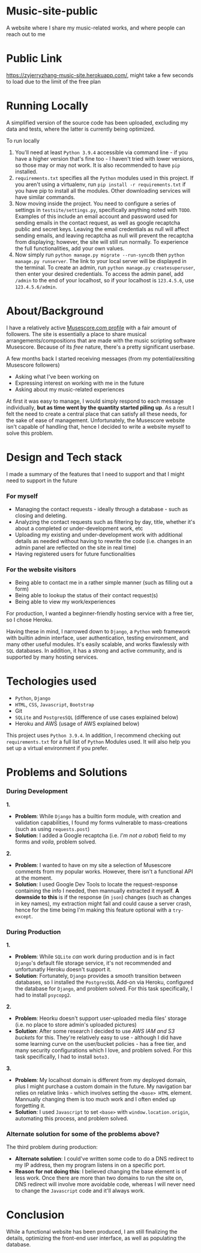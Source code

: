 # Music-site-public

A website where I share my music-related works, and where people can reach out to me

# Public Link

 https://zyjerryzhang-music-site.herokuapp.com/, might take a few seconds to load due to the limit of the free plan


# Running Locally

A simplified version of the source code has been uploaded, excluding my data and tests, where the latter is currently being optimized. 

To run locally
1. You'll need at least `Python 3.9.4` accessible via command line - if you have a higher version that's fine too - I haven't tried with lower versions, so those may or may not work. It is also recommended to have `pip` installed. 
2. `requirements.txt` specifies all the `Python` modules used in this project. If you aren't using a virtualenv, run `pip install -r requirements.txt` if you have pip to install all the modules. Other downloading services will have similar commands. 
3. Now moving inside the project. You need to configure a series of settings in `testsite/settings.py`, specifically anything noted with `TODO`. Examples of this include an email account and password used for sending emails in the contact request, as well as google recaptcha public and secret keys. Leaving the email credentials as null will affect sending emails, and leaving recaptcha as null will prevent the recaptcha from displaying; however, the site will still run normally. To experience the full functionalities, add your own values. 
4. Now simply run `python manage.py migrate --run-syncdb` then `python manage.py runserver`. The link to your local server will be displayed in the terminal. To create an admin, run `python manage.py createsuperuser`, then enter your desired credentials. To access the admin panel, add `/admin` to the end of your localhost, so if your localhost is `123.4.5.6`, use `123.4.5.6/admin`. 
# About/Background

 I have a relatively active [Musescore.com profile](https://musescore.com/thetalljerry) with a fair amount of followers. The site is essentially a place to share musical arrangements/compositions that are made with the music scripting software Musescore. Because of its _free_ nature, there's a pretty significant userbase. 

 A few months back I started receiving messages (from my potential/exsiting Musescore followers)
* Asking what I've been working on
* Expressing interest on working with me in the future
* Asking about my music-related experiences

 At first it was easy to manage, I would simply respond to each message individually, **but as time went by the quantity started piling up**. As a result I felt the need to create a central place that can satisfy all these needs, for the sake of ease of management. Unfortunately, the Musescore website isn't capable of handling that, hence I decided to write a website myself to solve this problem. 

# Design and Tech stack

 I made a summary of the features that I need to support and that I might need to support in the future

### For myself
* Managing the contact requests - ideally through a database - such as closing and deleting. 
* Analyzing the contact requests such as filtering by day, title, whether it's about a completed or under-development work, etc
* Uploading my existing and under-development work with additional details as needed without having to rewrite the code (i.e. changes in an admin panel are reflected on the site in real time)
* Having registered users for future functionalities
### For the website visitors
* Being able to contact me in a rather simple manner (such as filling out a form)
* Being able to lookup the status of their contact request(s)
* Being able to view my work/experiences

 For production, I wanted a beginner-friendly hosting service with a free tier, so I chose Heroku. 

 Having these in mind, I narrowed down to `Django`, a `Python` web framework with builtin admin interface, user authentication, testing environment, and many other useful modules. It's easily scalable, and works flawlessly with `SQL` databases. In addition, it has a strong and active community, and is supported by many hosting services. 

# Techologies used
* `Python`, `Django`
* `HTML`, `CSS`, `Javascript`, `Bootstrap`
*  Git
* `SQLite` and `PostgresSQL` (difference of use cases explained below)
* Heroku and AWS (usage of AWS explained below)

 This project uses `Python 3.9.4`. In addition, I recommend checking out `requirements.txt` for a full list of `Python` Modules used. It will also help you set up a virtual environment if you prefer. 

# Problems and Solutions

### During Development

**1.** 
* **Problem**: While `Django` has a builtin form module, with creation and validation capabilities, I found my forms vulnerable to mass-creations (such as using  `requests.post`)
* **Solution**: I added a Google recaptcha (i.e. _I'm not a robot_) field to my forms and  _voila_, problem solved. 

**2.** 
* **Problem**: I wanted to have on my site a selection of Musescore comments from my popular works. However, there isn't a functional API at the moment. 
* **Solution**: I used Google Dev Tools to locate the request-response containing the info I needed, then mannually extracted it myself. **A downside to this** is if the response (in `json`) changes (such as changes in key names), my extraction might fail and could cause a server crash, hence for the time being I'm making this feature optional with a `try-except`. 

### During Production

**1.** 
* **Problem**: While `SQLite` *can* work during production and is in fact `Django`'s default file storage service, it's not recommended and unfortunatly Heroku doesn't support it. 
* **Solution**: Fortunately, `Django` provides a smooth transition between databases, so I installed the `PostgresSQL` Add-on via Heroku, configured the database for `Django`, and problem solved. For this task specifically, I had to install `psycopg2`.

**2.** 
* **Problem**: Heorku doesn't support user-uploaded media files' storage (i.e. no place to store admin's uploaded pictures)
* **Solution**: After some research I decided to use _AWS IAM and S3 buckets_ for this. They're relatively easy to use - although I did have some learning curve on the user/bucket policies - has a free tier, and many security configurations which I love, and problem solved. For this task specifically, I had to install `boto3.`

**3.** 
* **Problem**: My localhost domain is different from my deployed domain, plus I might purchase a custom domain in the future. My navigation bar relies on relative links - which involves setting the `<base> HTML` element. Mannually changing them is too much work and I often ended up forgetting it. 
* **Solution**: I used `Javascript` to set `<base>` with `window.location.origin`, automating this process, and problem solved. 

### Alternate solution for some of the problems above? 

The third problem during production:
* **Alternate solution**: I could've written some code to do a DNS redirect to my IP address, then my program listens in on a specific port. 
* **Reason for not doing this**: I believed changing the base element is of less work. Once there are more than two domains to run the site on, DNS redirect will involve more avoidable code, whereas I will never need to change the `Javascript` code and it'll always work. 

# Conclusion

 While a functional website has been produced, I am still finalizing the details, optimizing the front-end user interface, as well as populating the database.
